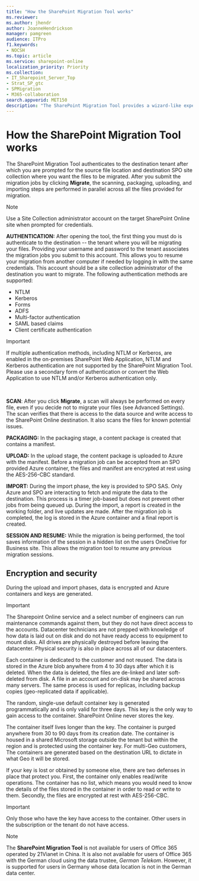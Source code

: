 ```yaml
---
title: "How the SharePoint Migration Tool works"
ms.reviewer: 
ms.author: jhendr
author: JoanneHendrickson
manager: pamgreen
audience: ITPro
f1.keywords:
- NOCSH
ms.topic: article
ms.service: sharepoint-online
localization_priority: Priority
ms.collection: 
- IT_Sharepoint_Server_Top
- Strat_SP_gtc
- SPMigration
- M365-collaboration
search.appverid: MET150
description: "The SharePoint Migration Tool provides a wizard-like experience, prompting you for information to simplify migrating your data from your on-premises SharePoint Server document libraries and local file shares to SharePoint Online (SPO)."
---
```


# How the SharePoint Migration Tool works

 The SharePoint Migration Tool authenticates to the destination tenant after which you are prompted for the source file location and destination SPO site collection where you want the files to be migrated. After you submit the migration jobs by clicking **Migrate**, the scanning, packaging, uploading, and importing steps are performed in parallel across all the files provided for migration.
 
>[!Note]
> Use a Site Collection administrator account on the target SharePoint Online site when prompted for credentials.
  
**AUTHENTICATION:** After opening the tool, the first thing you must do is authenticate to the destination -- the tenant where you will be migrating your files. Providing your username and password to the tenant associates the migration jobs you submit to this account. This allows you to resume your migration from another computer if needed by logging in with the same credentials. This account should be a site collection administrator of the destination you want to migrate. The following authentication methods are supported:

 - NTLM
- Kerberos
- Forms
- ADFS
- Multi-factor authentication
- SAML based claims
- Client certificate authentication

> [!IMPORTANT] 
> If multiple authentication methods, including NTLM or Kerberos, are enabled in the on-premises SharePoint Web Application, NTLM and Kerberos authentication are not supported by the SharePoint Migration Tool. Please use a secondary form of authentication or convert the Web Application to use NTLM and/or Kerberos authentication only.<br>
<br>
    
**SCAN**: After you click **Migrate**, a scan will always be performed on every file, even if you decide not to migrate your files (see Advanced Settings). The scan verifies that there is access to the data source and write access to the SharePoint Online destination. It also scans the files for known potential issues.<br>

**PACKAGING:** In the packaging stage, a content package is created that contains a manifest.<br>
 
**UPLOAD:** In the upload stage, the content package is uploaded to Azure with the manifest. Before a migration job can be accepted from an SPO provided Azure container, the files and manifest are encrypted at rest using the AES-256-CBC standard.<br>
  
**IMPORT:** During the import phase, the key is provided to SPO SAS. Only Azure and SPO are interacting to fetch and migrate the data to the destination. This process is a timer job-based but does not prevent other jobs from being queued up. During the import, a report is created in the working folder, and live updates are made. After the migration job is completed, the log is stored in the Azure container and a final report is created.<br>

**SESSION AND RESUME:** While the migration is being performed, the tool saves information of the session in a hidden list on the users OneDrive for Business site.  This allows the migration tool to resume any previous migration sessions.
    
## Encryption and security

During the upload and import phases, data is encrypted and Azure containers and keys are generated.
  
> [!IMPORTANT]
> The Sharepoint Online service and a select number of engineers can run maintenance commands against them, but they do not have direct access to the accounts. Datacenter technicians are not prepped with knowledge of how data is laid out on disk and do not have ready access to equipment to mount disks. All drives are physically destroyed before leaving the datacenter. Physical security is also in place across all of our datacenters. 
  
Each container is dedicated to the customer and not reused. The data is stored in the Azure blob anywhere from 4 to 30 days after which it is deleted. When the data is deleted, the files are de-linked and later soft-deleted from disk. A file in an account and on-disk may be shared across many servers. The same process is used for replicas, including backup copies (geo-replicated data if applicable).
  
The random, single-use default container key is generated programmatically and is only valid for three days. This key is the only way to gain access to the container. SharePoint Online never stores the key.
  
The container itself lives longer than the key. The container is purged anywhere from 30 to 90 days from its creation date.  The container is housed in a shared Microsoft storage outside the tenant but within the region and is protected using the container key. For multi-Geo customers, The containers are generated based on the destination URL to dictate in what Geo it will be stored. 
  
If your key is lost or obtained by someone else, there are two defenses in place that protect you. First, the container only enables read/write operations. The container has no list, which means you would need to know the details of the files stored in the container in order to read or write to them. Secondly, the files are encrypted at rest with AES-256-CBC.
  

> [!IMPORTANT]
> Only those who have the key have access to the container. Other users in the subscription or the tenant do not have access. 
  
>[!NOTE]
>The **SharePoint Migration Tool** is not available for users of Office 365 operated by 21Vianet in China. It is also not available for users of Office 365 with the German cloud using the data trustee, *German Telekom*. However, it is supported for users in Germany whose data location is not in the German data center. 

